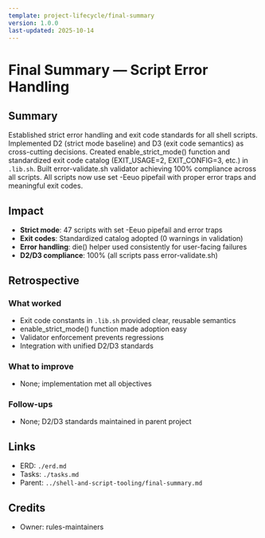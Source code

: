 ```yaml
---
template: project-lifecycle/final-summary
version: 1.0.0
last-updated: 2025-10-14
---
```


# Final Summary — Script Error Handling

## Summary

Established strict error handling and exit code standards for all shell scripts. Implemented D2 (strict mode baseline) and D3 (exit code semantics) as cross-cutting decisions. Created enable_strict_mode() function and standardized exit code catalog (EXIT_USAGE=2, EXIT_CONFIG=3, etc.) in `.lib.sh`. Built error-validate.sh validator achieving 100% compliance across all scripts. All scripts now use set -Eeuo pipefail with proper error traps and meaningful exit codes.

## Impact

- **Strict mode**: 47 scripts with set -Eeuo pipefail and error traps
- **Exit codes**: Standardized catalog adopted (0 warnings in validation)
- **Error handling**: die() helper used consistently for user-facing failures
- **D2/D3 compliance**: 100% (all scripts pass error-validate.sh)

## Retrospective

### What worked

- Exit code constants in `.lib.sh` provided clear, reusable semantics
- enable_strict_mode() function made adoption easy
- Validator enforcement prevents regressions
- Integration with unified D2/D3 standards

### What to improve

- None; implementation met all objectives

### Follow-ups

- None; D2/D3 standards maintained in parent project

## Links

- ERD: `./erd.md`
- Tasks: `./tasks.md`
- Parent: `../shell-and-script-tooling/final-summary.md`

## Credits

- Owner: rules-maintainers
